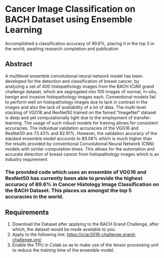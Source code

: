 # Cancer Image Classification on BACH Dataset using Ensemble Learning
Accomplished a classification accuracy of 89.6%, placing it in the top 5 in the world; awaiting research completion and publication

## Abstract
A multilevel ensemble convolutional neural network model has been developed for the detection and classification of breast cancer, by analyzing a set of 400 histopathology images from the BACH ICIAR grand challenge dataset, which are segregated into 100 images of normal, in-situ, benign and invasive histopathology images each. Conventional models fail to perform well on histopathology images due to lack in contrast in the images and also the lack of availability of a lot of data. The multi-level stacking of VGG16 and ResNet50 trained on the famed “ImageNet” dataset is deep and yet computationally light due to the employment of transfer-learning. The usage of such robust models for training allows for consistent accuracies. The individual validation accuracies of the VGG16 and ResNet50 are 73.43% and 82.81%. However, the validation accuracy of the stacked ensemble model accounts to 89.06% which is much higher than the results provided by conventional Convolutional Neural Network (CNN) models with similar computation times. This allows for the automation and accurate detection of breast cancer from histopathology images which is an industry requirement. 

### The provided code which uses an ensemble of VGG16 and ResNet50 has currently been able to provide the highest accuracy of 89.6% in Cancer Histology Image Classification on the BACH Dataset. This places us amongst the top 5 accuracies in the world.

## Requirements
1. Download the Dataset after applying to the BACH Grand Challenge, after which, the dataset would be made available to you.
2. Apply to the following link: https://iciar2018-challenge.grand-challenge.org/
3. Enable the TPU in Colab so as to make use of the tensor processing unit to reduce the training time of the ensemble model.
